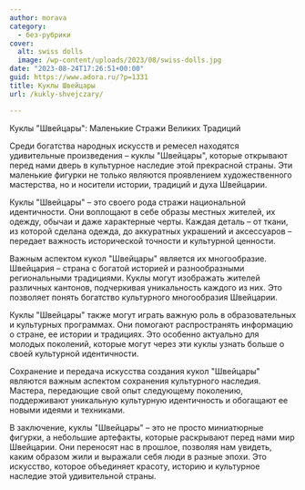 ```yaml
---
author: morava
category:
  - без-рубрики
cover:
  alt: swiss dolls
  image: /wp-content/uploads/2023/08/swiss-dolls.jpg
date: "2023-08-24T17:26:51+00:00"
guid: https://www.adora.ru/?p=1331
title: Куклы Швейцары
url: /kukly-shvejczary/

---
```

Куклы "Швейцары": Маленькие Стражи Великих Традиций

Среди богатства народных искусств и ремесел находятся удивительные произведения – куклы "Швейцары", которые открывают перед нами дверь в культурное наследие этой прекрасной страны. Эти маленькие фигурки не только являются проявлением художественного мастерства, но и носители истории, традиций и духа Швейцарии.

Куклы "Швейцары" – это своего рода стражи национальной идентичности. Они воплощают в себе образы местных жителей, их одежду, обычаи и даже характерные черты. Каждая деталь – от ткани, из которой сделана одежда, до аккуратных украшений и аксессуаров – передает важность исторической точности и культурной ценности.

Важным аспектом кукол "Швейцары" является их многообразие. Швейцария – страна с богатой историей и разнообразными региональными традициями. Куклы могут изображать жителей различных кантонов, подчеркивая уникальность каждого из них. Это позволяет понять богатство культурного многообразия Швейцарии.

Куклы "Швейцары" также могут играть важную роль в образовательных и культурных программах. Они помогают распространять информацию о стране, ее истории и традициях. Это особенно актуально для молодых поколений, которые могут через эти куклы узнать больше о своей культурной идентичности.

Сохранение и передача искусства создания кукол "Швейцары" являются важным аспектом сохранения культурного наследия. Мастера, передающие свой опыт следующему поколению, поддерживают уникальную культурную идентичность и обогащают ее новыми идеями и техниками.

В заключение, куклы "Швейцары" – это не просто миниатюрные фигурки, а небольшие артефакты, которые раскрывают перед нами мир Швейцарии. Они переносят нас в прошлое, позволяя нам увидеть, каким образом жили и выражали себя люди в разные эпохи. Это искусство, которое объединяет красоту, историю и культурное наследие этой удивительной страны.
